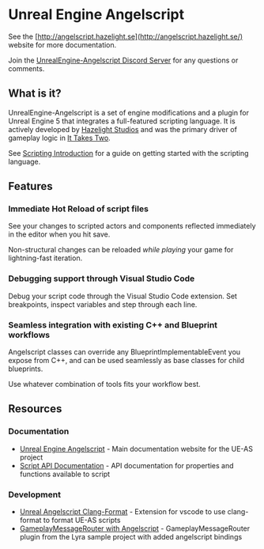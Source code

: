 # Unreal Engine Angelscript
See the [http://angelscript.hazelight.se](http://angelscript.hazelight.se/) website for more documentation.

Join the [UnrealEngine-Angelscript Discord Server](https://discord.gg/39wmC2e) for any questions or comments.

## What is it?
UnrealEngine-Angelscript is a set of engine modifications and a plugin for Unreal Engine 5 that integrates a full-featured scripting language.
It is actively developed by [Hazelight Studios](http://hazelight.se) and was the primary driver of gameplay logic in [It Takes Two](https://www.ea.com/games/it-takes-two).

See [Scripting Introduction](https://angelscript.hazelight.se/getting-started/introduction/) for a guide on getting started with the scripting language.

## Features
### Immediate Hot Reload of script files
See your changes to scripted actors and components reflected immediately in the editor when you hit save.

Non-structural changes can be reloaded *while playing* your game for lightning-fast iteration.

### Debugging support through Visual Studio Code
Debug your script code through the Visual Studio Code extension.
Set breakpoints, inspect variables and step through each line.

### Seamless integration with existing C++ and Blueprint workflows
Angelscript classes can override any BlueprintImplementableEvent you expose from C++,
and can be used seamlessly as base classes for child blueprints.

Use whatever combination of tools fits your workflow best.


## Resources
### Documentation
* [Unreal Engine Angelscript](http://angelscript.hazelight.se/) - Main documentation website for the UE-AS project
* [Script API Documentation](http://angelscript.hazelight.se/api/#CClass:System) - API documentation for properties and functions available to script
### Development
* [Unreal Angelscript Clang-Format](https://marketplace.visualstudio.com/items?itemName=Hazelight.unreal-angelscript-clang-format) - Extension for vscode to use clang-format to format UE-AS scripts
* [GameplayMessageRouter with Angelscript](https://github.com/IncantaUnreal/GameplayMessageRouter) - GameplayMessageRouter plugin from the Lyra sample project with added angelscript bindings